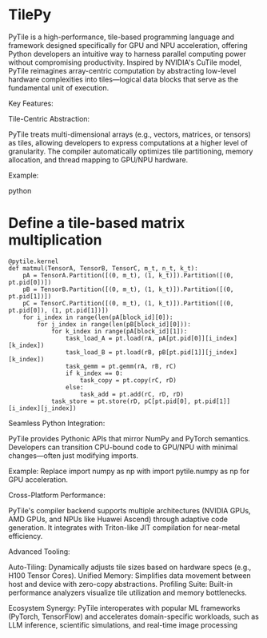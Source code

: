 # TilePy

PyTile​​ is a high-performance, tile-based programming language and framework designed specifically for GPU and NPU acceleration, offering Python developers an intuitive way to harness parallel computing power without compromising productivity. Inspired by NVIDIA's ​​CuTile​​ model, PyTile reimagines array-centric computation by abstracting low-level hardware complexities into ​​tiles​​—logical data blocks that serve as the fundamental unit of execution.

Key Features:

​​Tile-Centric Abstraction​​:

PyTile treats multi-dimensional arrays (e.g., vectors, matrices, or tensors) as tiles, allowing developers to express computations at a higher level of granularity. The compiler automatically optimizes tile partitioning, memory allocation, and thread mapping to GPU/NPU hardware.

Example:

python
# Define a tile-based matrix multiplication

```
@pytile.kernel
def matmul(TensorA, TensorB, TensorC, m_t, n_t, k_t):
    pA = TensorA.Partition([(0, m_t), (1, k_t)]).Partition([(0, pt.pid[0])])
    pB = TensorB.Partition([(0, m_t), (1, k_t)]).Partition([(0, pt.pid[1])])
    pC = TensorC.Partition([(0, m_t), (1, k_t)]).Partition([(0, pt.pid[0]), (1, pt.pid[1])])
    for i_index in range(len(pA[block_id][0]):
        for j_index in range(len(pB[block_id][0])):
            for k_index in range(pA[block_id][1]):
                task_load_A = pt.load(rA, pA[pt.pid[0]][i_index][k_index])
                task_load_B = pt.load(rB, pB[pt.pid[1]][j_index][k_index])
                task_gemm = pt.gemm(rA, rB, rC)
                if k_index == 0:
                    task_copy = pt.copy(rC, rD)
                else:
                    task_add = pt.add(rC, rD, rD)
            task_store = pt.store(rD, pC[pt.pid[0], pt.pid[1]][i_index][j_index])
```


​​Seamless Python Integration​​:

PyTile provides Pythonic APIs that mirror NumPy and PyTorch semantics. Developers can transition CPU-bound code to GPU/NPU with minimal changes—often just modifying imports.

Example: Replace import numpy as np with import pytile.numpy as np for GPU acceleration.

​​Cross-Platform Performance​​:

PyTile's compiler backend supports multiple architectures (NVIDIA GPUs, AMD GPUs, and NPUs like Huawei Ascend) through adaptive code generation. It integrates with ​​Triton​​-like JIT compilation for near-metal efficiency.

​​Advanced Tooling​​:

​​Auto-Tiling​​: Dynamically adjusts tile sizes based on hardware specs (e.g., H100 Tensor Cores).
​​Unified Memory​​: Simplifies data movement between host and device with zero-copy abstractions.
​​Profiling Suite​​: Built-in performance analyzers visualize tile utilization and memory bottlenecks.

​​Ecosystem Synergy​​:
PyTile interoperates with popular ML frameworks (PyTorch, TensorFlow) and accelerates domain-specific workloads, such as LLM inference, scientific simulations, and real-time image processing
